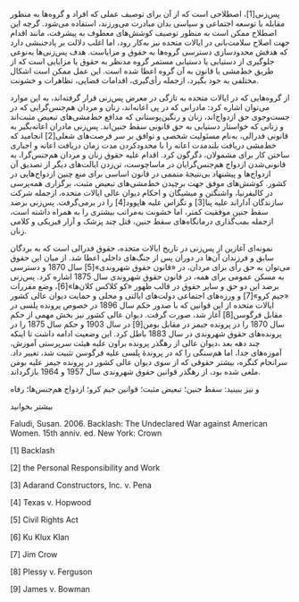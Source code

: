   پس‌زنی[1]، اصطلاحی است که از آن برای توصیف عملی که افراد و گروه‌ها به منظور مقابله با توسعه اجتماعی و سیاسی بدان مبادرت می‌ورزند، استفاده می‌شود. گرچه این اصطلاح ممکن است به منظور توصیف کوشش‌های معطوف به پیشرفت، مانند اقدام جهت اصلاح سلامت‌بانی در ایالات متحده نیز به‌کار رود، اما اغلب دلالت بر پادجنبشی دارد که هدفش محدودسازی دسترسی گروه‌ها به حقوق و مزایاست. هدف پس‌زنی‌ها به‌نوعی جلوگیری از دستیابی یا دستیابی مستمر گروه مدنظر به حقوق یا مزایایی است که از طریق خط‌مشی یا قانون به آن گروه اعطا شده است. این عمل ممکن است اشکال مختلفی به خود بگیرد، ازجمله رأی‌گیری، اقدامات قضایی، تظاهرات و خشونت.

از گروه‌هایی که در ایالات متحده به تازگی در معرض پس‌زنی قرار گرفته‌اند، به این موارد می‌توان اشاره کرد: مادرانی که در پی اعانه‌اند، زنان و مردان هم‌جنس‌گرایی که در جست‌وجوی حق ازدواج‌اند، زنان و رنگین‌پوستانی که مدافع خط‌مشی‌های تبعیض مثبت‌اند و زنانی که خواستار دستیابی به حق قانونی سقط جنین‌اند. پس‌زنی مادران اعانه‌بگیر به قانونی فدرالی، به‌نام مسئولیت شخصی و توافق بر سر فرصت‌های شغلی[2] انجامید که خط‌مشی دریافت بلندمدت اعانه را با محدودکردن مدت زمان دریافت اعانه و اجباری ساختن کار برای مشمولان، دگرگون کرد. اقدام علیه حقوق زنان و مردان هم‌جنس‌گرا، به قانونی‌شدن ازدواج هم‌جنس‌گرایان در ماساچوست، تن‌زدن ایالت‌های دیگر از تصدیق آن ازدواج‌ها و پیشنهاد بی‌نتیجۀ متممی در قانون اساسی برای منع چنین ازدواج‌هایی در کشور. کوشش‌های موفق جهت برچیدن خط‌مشی‌های تبعیض مثبت، برگزاری همه‌پرسی در کالیفرنیا، واشنگتن و میشیگان و احکام دیوان عالی ایالات متحده، ازجمله شرکت سازندگان آداراند علیه پنا[3] و تگزاس علیه هاپوود[4] را در برمی‌گرفت. پس‌زنی برضد سقط جنین موفقیت کمتر، اما خشونت به‌مراتب بیشتری را به همراه داشته است، ازجمله بمب‌گذاری درمانگاه‌های سقط جنین، قتل چند پزشک و آزار فیزیکی و کلامی زنان.

نمونه‌ای آغازین از پس‌زنی در تاریخ ایالات متحده، حقوق فدرالی است که به بردگان سابق و فرزندان آن‌ها در دوران پس از جنگ‌های داخلی اعطا شد. از میان این حقوق می‌توان به حق رأی برای مردان، در «قانون حقوق شهروندی»[5] سال 1870 و دسترسی به مسکن عمومی برای همه، در قانون حقوق شهروندی سال 1875 اشاره کرد. پس‌زنی برضد این دو حق و سایر حقوق در قالب ظهور «کو کلاکس کلان‌ها»[6]، وضع مقررات «جیم کرو»[7] و ورزه‌های اجتماعی دولت‌های ایالتی و محلی و حمایت دیوان عالی کشور ایالات متحده از این قوانین که با صدور حکم سال 1896 در خصوص پرونده پلسی در مقابل فرگوسن[8] آغاز شد، صورت گرفت. دیوان عالی کشور نیز بخش مهمی از حکم سال 1870 را در پرونده جیمز در مقابل بومن[9] در سال 1903 و حکم سال 1875 را در پرونده‌‌های حقوق شهروندی در سال 1883 باطل کرد. این وضعیت ادامه داشت تا اینکه چند دهه بعد ،دیوان عالی از رهگذر پرونده براون علیه هیئت سرپرستی آموزش، آموزه‌های جدا، اما هم‌سنگی را که در پروندۀ پلسی علیه فرگوسن تثبیت شد، تغییر داد. سرانجام کنگره، بیشتر حقوقی که از سوی دیوان عالی کشور در پرونده جیمز علیه بومن ملغی شده بود، از رهگذر قوانین حقوق شهروندی سال 1957 و 1964 بازگرداند.

و نیز ببینید: سقط جنین؛ تبعیض مثبت؛ قوانین جیم کرو؛ ازدواج هم‌جنس‌ها؛ رفاه

بیشتر بخوانید

Faludi, Susan. 2006. Backlash: The Undeclared War against American Women. 15th anniv. ed. New York: Crown

[1] Backlash

[2] the Personal Responsibility and Work 

[3] Adarand Constructors, Inc. v. Pena

[4] Texas v. Hopwood

 [5] Civil Rights Act

[6] Ku Klux Klan

[7] Jim Crow

[8] Plessy v. Ferguson

[9] James v. Bowman

 

 

 

 